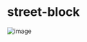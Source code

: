 # street-block

![image](https://user-images.githubusercontent.com/117738625/205505971-9f20aabf-e72c-4080-bca2-15d1c80e9c66.png)

